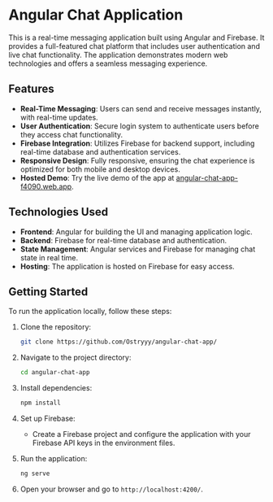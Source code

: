 # Angular Chat Application

This is a real-time messaging application built using Angular and Firebase. It provides a full-featured chat platform that includes user authentication and live chat functionality. The application demonstrates modern web technologies and offers a seamless messaging experience.

## Features

- **Real-Time Messaging**: Users can send and receive messages instantly, with real-time updates.
- **User Authentication**: Secure login system to authenticate users before they access chat functionality.
- **Firebase Integration**: Utilizes Firebase for backend support, including real-time database and authentication services.
- **Responsive Design**: Fully responsive, ensuring the chat experience is optimized for both mobile and desktop devices.
- **Hosted Demo**: Try the live demo of the app at [angular-chat-app-f4090.web.app](https://angular-chat-app-f4090.web.app).

## Technologies Used

- **Frontend**: Angular for building the UI and managing application logic.
- **Backend**: Firebase for real-time database and authentication.
- **State Management**: Angular services and Firebase for managing chat state in real time.
- **Hosting**: The application is hosted on Firebase for easy access.

## Getting Started

To run the application locally, follow these steps:

1. Clone the repository:
    ```bash
    git clone https://github.com/Ostryyy/angular-chat-app/
    ```

2. Navigate to the project directory:
    ```bash
    cd angular-chat-app
    ```

3. Install dependencies:
    ```bash
    npm install
    ```

4. Set up Firebase:
    - Create a Firebase project and configure the application with your Firebase API keys in the environment files.

5. Run the application:
    ```bash
    ng serve
    ```

6. Open your browser and go to `http://localhost:4200/`.
